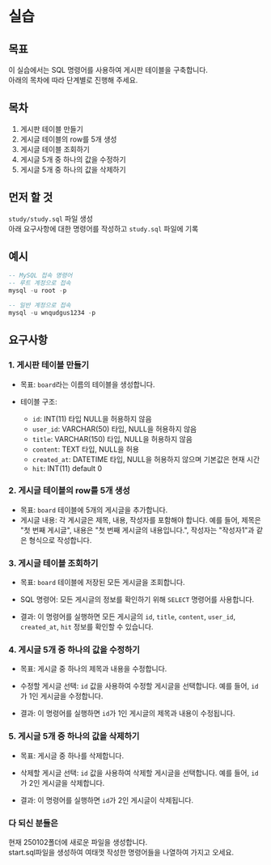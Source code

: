 # 실습

## 목표

이 실습에서는 SQL 명령어를 사용하여 게시판 테이블을 구축합니다.  
아래의 목차에 따라 단계별로 진행해 주세요.

## 목차

1. 게시판 테이블 만들기
2. 게시글 테이블의 row를 5개 생성
3. 게시글 테이블 조회하기
4. 게시글 5개 중 하나의 값을 수정하기
5. 게시글 5개 중 하나의 값을 삭제하기

## 먼저 할 것  

`study/study.sql` 파일 생성  
아래 요구사항에 대한 명령어를 작성하고 `study.sql` 파일에 기록  

## 예시  
```sql
-- MySQL 접속 명령어
-- 루트 계정으로 접속
mysql -u root -p

-- 일반 계정으로 접속
mysql -u wnqudgus1234 -p
```

## 요구사항

### 1. 게시판 테이블 만들기

- 목표: `board`라는 이름의 테이블을 생성합니다.
- 테이블 구조:

  - `id`: INT(11) 타입 NULL을 허용하지 않음
  - `user_id`: VARCHAR(50) 타입, NULL을 허용하지 않음
  - `title`: VARCHAR(150) 타입, NULL을 허용하지 않음
  - `content`: TEXT 타입, NULL을 허용
  - `created_at`: DATETIME 타입, NULL을 허용하지 않으며 기본값은 현재 시간
  - `hit`: INT(11) default 0

### 2. 게시글 테이블의 row를 5개 생성

- 목표: `board` 테이블에 5개의 게시글을 추가합니다.
- 게시글 내용: 각 게시글은 제목, 내용, 작성자를 포함해야 합니다. 예를 들어, 제목은 "첫 번째 게시글", 내용은 "첫 번째 게시글의 내용입니다.", 작성자는 "작성자1"과 같은 형식으로 작성합니다.

### 3. 게시글 테이블 조회하기

- 목표: `board` 테이블에 저장된 모든 게시글을 조회합니다.
- SQL 명령어: 모든 게시글의 정보를 확인하기 위해 `SELECT` 명령어를 사용합니다.

- 결과: 이 명령어를 실행하면 모든 게시글의 `id`, `title`, `content`, `user_id`, `created_at`, `hit` 정보를 확인할 수 있습니다.

### 4. 게시글 5개 중 하나의 값을 수정하기

- 목표: 게시글 중 하나의 제목과 내용을 수정합니다.
- 수정할 게시글 선택: `id` 값을 사용하여 수정할 게시글을 선택합니다. 예를 들어, `id`가 1인 게시글을 수정합니다.

- 결과: 이 명령어를 실행하면 `id`가 1인 게시글의 제목과 내용이 수정됩니다.

### 5. 게시글 5개 중 하나의 값을 삭제하기

- 목표: 게시글 중 하나를 삭제합니다.
- 삭제할 게시글 선택: `id` 값을 사용하여 삭제할 게시글을 선택합니다. 예를 들어, `id`가 2인 게시글을 삭제합니다.

- 결과: 이 명령어를 실행하면 `id`가 2인 게시글이 삭제됩니다.

### 다 되신 분들은

현재 250102폴더에 새로운 파일을 생성합니다.  
start.sql파일을 생성하여 여태껏 작성한 명령어들을 나열하여 가지고 오세요.
